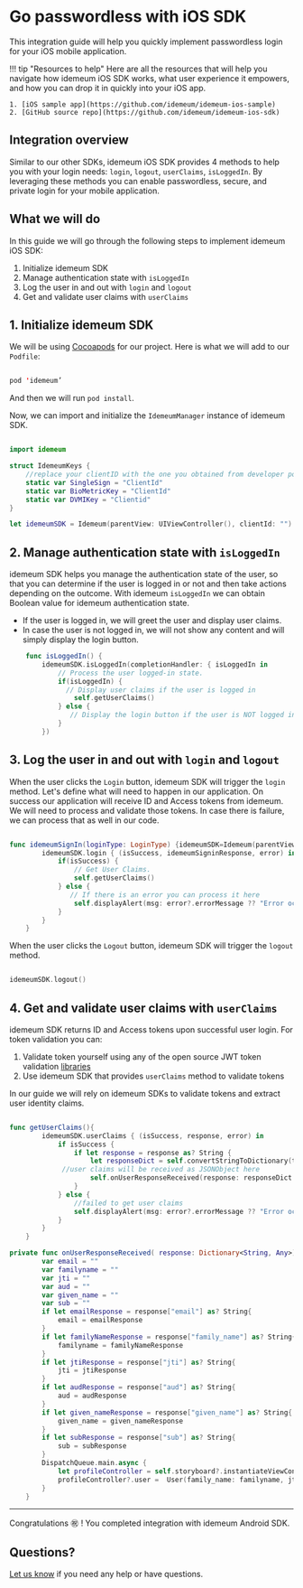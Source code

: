 # Go passwordless with iOS SDK

This integration guide will help you quickly implement passwordless login for your iOS mobile application. 

!!! tip "Resources to help"
	Here are all the resources that will help you navigate how idemeum iOS SDK works, what user experience it empowers, and how you can drop it in quickly into your iOS app.  
	
	1. [iOS sample app](https://github.com/idemeum/idemeum-ios-sample)
	2. [GitHub source repo](https://github.com/idemeum/idemeum-ios-sdk)
	
## Integration overview

Similar to our other SDKs, idemeum iOS SDK provides 4 methods to help you with your login needs: `login`, `logout`, `userClaims`, `isLoggedIn`. By leveraging these methods you can enable passwordless, secure, and private login for your mobile application.

## What we will do

In this guide we will go through the following steps to implement idemeum iOS SDK:

1.	Initialize idemeum SDK
2.	Manage authentication state with `isLoggedIn`
3.	Log the user in and out with `login` and `logout`
4.	Get and validate user claims with `userClaims`

## 1. Initialize idemeum SDK

We will be using [Cocoapods](https://cocoapods.org/) for our project. Here is what we will add to our `Podfile`:

```swift

pod 'idemeum’

```

And then we will run `pod install`. 

Now, we can import and initialize the `IdemeumManager` instance of idemeum SDK.

```swift 

import idemeum

struct IdemeumKeys {
	//replace your clientID with the one you obtained from developer portal
	static var SingleSign = "ClientId"
    static var BioMetricKey = "ClientId"
    static var DVMIKey = "Clientid"
}

let idemeumSDK = Idemeum(parentView: UIViewController(), clientId: "")

```

## 2. Manage authentication state with `isLoggedIn`

idemeum SDK helps you manage the authentication state of the user, so that you can determine if the user is logged in or not and then take actions depending on the outcome. With idemeum `isLoggedIn` we can obtain Boolean value for idemeum authentication state. 

* If the user is logged in, we will greet the user and display user claims.
* In case the user is not logged in, we will not show any content and will simply display the login button.

```swift
    func isLoggedIn() {
        idemeumSDK.isLoggedIn(completionHandler: { isLoggedIn in
   		  	// Process the user logged-in state.
            if(isLoggedIn) {
	  		  // Display user claims if the user is logged in
                self.getUserClaims()
            } else {
 			   // Display the login button if the user is NOT logged in
            }
        })

```

## 3. Log the user in and out with `login` and `logout`

When the user clicks the `Login` button, idemeum SDK will trigger the `login` method. Let's define what will need to happen in our application. On success our application will receive ID and Access tokens from idemeum. We will need to process and validate those tokens. In case there is failure, we can process that as well in our code.

```swift

func idemeumSignIn(loginType: LoginType) {idemeumSDK=Idemeum(parentView:self,clientId:LoginMedium(type:loginType).key)
        idemeumSDK.login { (isSuccess, idemeumSigninResponse, error) in
            if(isSuccess) {
                // Get User Claims.
                self.getUserClaims()
            } else {
               // If there is an error you can process it here
                self.displayAlert(msg: error?.errorMessage ?? "Error occured.Pls tryagain")
            }
        }
    }

```

When the user clicks the `Logout` button, idemeum SDK will trigger the `logout` method.

```swift

idemeumSDK.logout()

```

## 4. Get and validate user claims with `userClaims`

idemeum SDK returns ID and Access tokens upon successful user login. For token validation you can:

1.	Validate token yourself using any of the open source JWT token validation [libraries](https://jwt.io)
2.	Use idemeum SDK that provides `userClaims` method to validate tokens

In our guide we will rely on idemeum SDKs to validate tokens and extract user identity claims. 

```swift

func getUserClaims(){
        idemeumSDK.userClaims { (isSuccess, response, error) in
            if isSuccess {
                if let response = response as? String {
                    let responseDict = self.convertStringToDictionary(text: response as String)
	         //user claims will be received as JSONObject here
                    self.onUserResponseReceived(response: responseDict!)
                }
            } else {
                //failed to get user claims
                self.displayAlert(msg: error?.errorMessage ?? "Error occured..Pls try again")
            }
        }
    }

private func onUserResponseReceived( response: Dictionary<String, Any>){
        var email = ""
        var familyname = ""
        var jti = ""
        var aud = ""
        var given_name = ""
        var sub = ""
        if let emailResponse = response["email"] as? String{
            email = emailResponse
        }
        if let familyNameResponse = response["family_name"] as? String{
            familyname = familyNameResponse
        }
        if let jtiResponse = response["jti"] as? String{
            jti = jtiResponse
        }
        if let audResponse = response["aud"] as? String{
            aud = audResponse
        }
        if let given_nameResponse = response["given_name"] as? String{
            given_name = given_nameResponse
        }
        if let subResponse = response["sub"] as? String{
            sub = subResponse
        }
        DispatchQueue.main.async {
            let profileController = self.storyboard?.instantiateViewController(identifier:"ProfileViewController") as? ProfileViewController
            profileController?.user =  User(family_name: familyname, jti: jti, aud: aud, email: email, given_name: given_name, sub: sub)           self.navigationController?.pushViewController(profileController!,animated:true)
        }
    }


```

<hr>

Congratulations :congratulations: ! You completed integration with idemeum Android SDK. 

## Questions?

[Let us know](/gethelp/) if you need any help or have questions.
 

